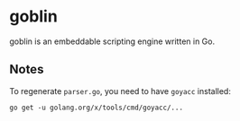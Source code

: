 # goblin

goblin is an embeddable scripting engine written in Go.

## Notes

To regenerate `parser.go`, you need to have `goyacc` installed:

`go get -u golang.org/x/tools/cmd/goyacc/...`
